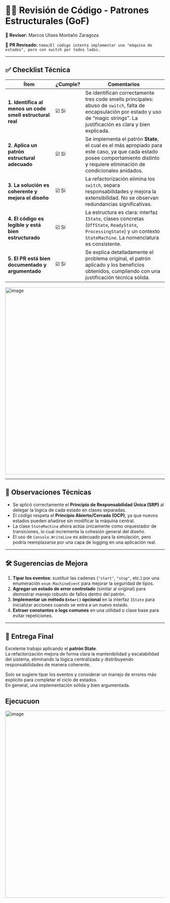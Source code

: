 # 🧑‍💻 Revisión de Código - Patrones Estructurales (GoF)

👤 **Revisor:** Marcos Ulises Montaño Zaragoza

📌 **PR Revisado:** `tema/El código intenta implementar una "máquina de estados", pero con switch por todos lados.`

---

## ✅ Checklist Técnica

| Ítem | ¿Cumple? | Comentarios |
|------|-----------|-------------|
| **1. Identifica al menos un code smell estructural real** | ☑️ Sí | Se identifican correctamente tres code smells principales: abuso de `switch`, falta de encapsulación por estado y uso de “magic strings”. La justificación es clara y bien explicada. |
| **2. Aplica un patrón estructural adecuado** | ☑️ Sí | Se implementa el patrón **State**, el cual es el más apropiado para este caso, ya que cada estado posee comportamiento distinto y requiere eliminación de condicionales anidados. |
| **3. La solución es coherente y mejora el diseño** | ☑️ Sí | La refactorización elimina los `switch`, separa responsabilidades y mejora la extensibilidad. No se observan redundancias significativas. |
| **4. El código es legible y está bien estructurado** | ☑️ Sí | La estructura es clara: interfaz `IState`, clases concretas (`OffState`, `ReadyState`, `ProcessingState`) y un contexto `StateMachine`. La nomenclatura es consistente. |
| **5. El PR está bien documentado y argumentado** | ☑️ Sí | Se explica detalladamente el problema original, el patrón aplicado y los beneficios obtenidos, cumpliendo con una justificación técnica sólida. |

<img width="994" height="592" alt="image" src="https://github.com/user-attachments/assets/916fe73e-5a68-4011-845f-b7729dc96fb5" />

---

## 🧠 Observaciones Técnicas

- Se aplicó correctamente el **Principio de Responsabilidad Única (SRP)** al delegar la lógica de cada estado en clases separadas.  
- El código respeta el **Principio Abierto/Cerrado (OCP)**, ya que nuevos estados pueden añadirse sin modificar la máquina central.  
- La clase `StateMachine` ahora actúa únicamente como orquestador de transiciones, lo cual incrementa la cohesión general del diseño.  
- El uso de `Console.WriteLine` es adecuado para la simulación, pero podría reemplazarse por una capa de logging en una aplicación real.

---

## 🛠️ Sugerencias de Mejora

1. **Tipar los eventos**: sustituir las cadenas (`"start"`, `"stop"`, etc.) por una enumeración `enum MachineEvent` para mejorar la seguridad de tipos.  
2. **Agregar un estado de error controlado** (similar al original) para demostrar manejo robusto de fallos dentro del patrón.  
3. **Implementar un método `Enter()` opcional** en la interfaz `IState` para inicializar acciones cuando se entra a un nuevo estado.  
4. **Extraer constantes o logs comunes** en una utilidad o clase base para evitar repeticiones.

---

## 🎯 Entrega Final

Excelente trabajo aplicando el **patrón State**.  
La refactorización mejora de forma clara la mantenibilidad y escalabilidad del sistema, eliminando la lógica centralizada y distribuyendo responsabilidades de manera coherente.  

Solo se sugiere tipar los eventos y considerar un manejo de errores más explícito para completar el ciclo de estados.  
En general, una implementación sólida y bien argumentada.

## Ejecucuon

<img width="994" height="592" alt="image" src="https://github.com/user-attachments/assets/99636b39-559d-48fd-8192-c3c3332afe48" />
